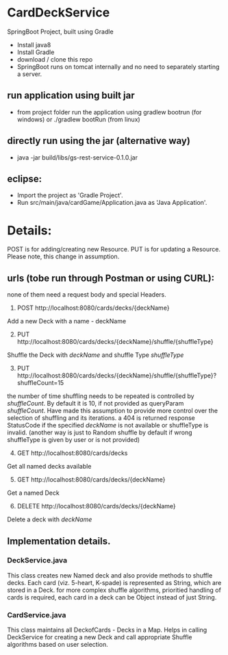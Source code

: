 # CardDeckService

SpringBoot Project, built using Gradle

*	Install java8
*	Install Gradle
*	download / clone this repo
*	SpringBoot runs on tomcat internally and no need to separately starting a server.


## run application using built jar
*	from project folder run the application using
	gradlew bootrun (for windows) or ./gradlew bootRun (from linux)

## directly run using the jar (alternative way)
*	java -jar build/libs/gs-rest-service-0.1.0.jar

## eclipse:
*	Import the project as 'Gradle Project'.
*	Run src/main/java/cardGame/Application.java as 'Java Application'.



# Details:

POST is for adding/creating new Resource. PUT is for updating a Resource. 
Please note, this change in assumption.

## urls (tobe run through Postman or using CURL):
none of them need a request body and special Headers.

1) POST http://localhost:8080/cards/decks/{deckName}

Add a new Deck with a name - deckName
	
	
2) PUT  http://localhost:8080/cards/decks/{deckName}/shuffle/{shuffleType}

Shuffle the Deck with *deckName* and shuffle Type *shuffleType*
	
	
3) PUT  http://localhost:8080/cards/decks/{deckName}/shuffle/{shuffleType}?shuffleCount=15

the number of time shuffling needs to be repeated is controlled by *shuffleCount*. 
By default it is 10, if not provided as queryParam *shuffleCount*. 
Have made this assumption to provide more control over the selection of shuffling and its iterations.
a 404 is returned response StatusCode if the specified *deckName* is not available or shuffleType is invalid. 
(another way is just to Random shuffle by default if wrong shuffleType is given by user or is not provided)
	
	
4) GET http://localhost:8080/cards/decks

Get all named decks available
	
	
5) GET http://localhost:8080/cards/decks/{deckName}

Get a named Deck 
	

6) DELETE http://localhost:8080/cards/decks/{deckName}

Delete a deck with *deckName*
	
	
	
## Implementation details.

### DeckService.java

This class creates new Named deck and also provide methods to shuffle decks.
Each card (viz. 5-heart, K-spade) is represented as String, which are stored in a Deck. 
for more complex shuffle algorithms,  prioritied handling of cards is required, each card in a deck can be Object instead of just String.
	
### CardService.java
	
This class maintains all DeckofCards - Decks in a Map.
Helps in calling DeckService for creating a new Deck and call appropriate Shuffle algorithms based on user selection.
	
